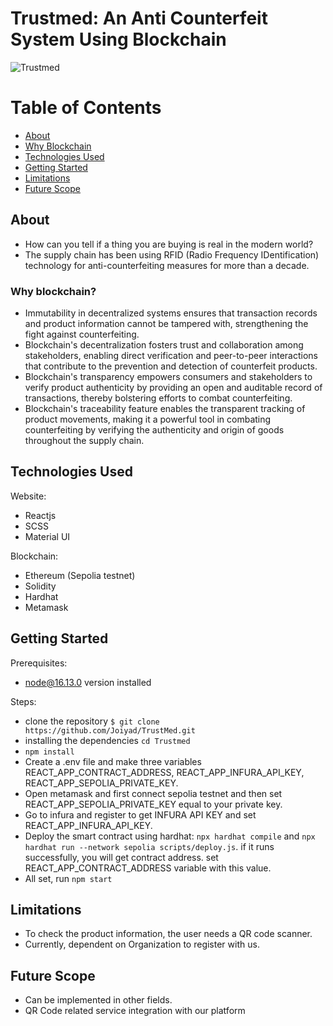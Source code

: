 # Trustmed: An Anti Counterfeit System Using Blockchain

![Trustmed](https://res.cloudinary.com/dvjbswt50/image/upload/v1688968491/trustmed-home_k78pxe.png)

# Table of Contents
+ [About](#description)
+ [Why Blockchain](#why_blockchain)
+ [Technologies Used](#built_with)
+ [Getting Started](#getting_started)
+ [Limitations](#limitations)
+ [Future Scope](#future_scope)

## About <a name="description"></a>
+ How can you tell if a thing you are buying is real in the modern world?
+ The supply chain has been using RFID (Radio Frequency IDentification) technology for anti-counterfeiting measures for more than a decade.

### Why blockchain? <a name="why_blockchain"></a>
+ Immutability in decentralized systems ensures that transaction records and product information cannot be tampered with, strengthening the fight against counterfeiting.
+ Blockchain's decentralization fosters trust and collaboration among stakeholders, enabling direct verification and peer-to-peer interactions that contribute to the prevention and detection of counterfeit products.
+ Blockchain's transparency empowers consumers and stakeholders to verify product authenticity by providing an open and auditable record of transactions, thereby bolstering efforts to combat counterfeiting.
+ Blockchain's traceability feature enables the transparent tracking of product movements, making it a powerful tool in combating counterfeiting by verifying the authenticity and origin of goods throughout the supply chain.

## Technologies Used <a name="built_with"></a>
Website:
+ Reactjs
+ SCSS 
+ Material UI

Blockchain:
+ Ethereum (Sepolia testnet)
+ Solidity
+ Hardhat
+ Metamask

## Getting Started <a name="getting_started"></a>
Prerequisites:
+ node@16.13.0 version installed

Steps:
+ clone the repository ``` $ git clone https://github.com/Joiyad/TrustMed.git ```
+ installing the dependencies ``` cd Trustmed ```
+ ``` npm install ```
+ Create a .env file and make three variables REACT_APP_CONTRACT_ADDRESS, REACT_APP_INFURA_API_KEY, REACT_APP_SEPOLIA_PRIVATE_KEY.
+ Open metamask and first connect sepolia testnet and then set REACT_APP_SEPOLIA_PRIVATE_KEY equal to your private key.
+ Go to infura and register to get INFURA API KEY and set REACT_APP_INFURA_API_KEY.
+ Deploy the smart contract using hardhat: ```npx hardhat compile``` and ```npx hardhat run --network sepolia scripts/deploy.js```. if it runs successfully, you will get contract address. set REACT_APP_CONTRACT_ADDRESS variable with this value.
+ All set, run ```npm start```
 
## Limitations <a name="limitations"></a>
+ To check the product information, the user needs a QR code scanner.
+ Currently, dependent on Organization to register with us.

## Future Scope <a name="future_scope"></a>
+ Can be implemented in other fields.
+ QR Code related service integration with our platform

